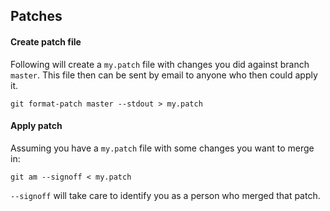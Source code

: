 ## Patches

#### Create patch file

Following will create a `my.patch` file with changes you did against branch `master`. This file then can be sent by email to anyone who then could apply it.

```
git format-patch master --stdout > my.patch
```

#### Apply patch

Assuming you have a `my.patch` file with some changes you want to merge in:

```
git am --signoff < my.patch
```

`--signoff` will take care to identify you as a person who merged that patch.
